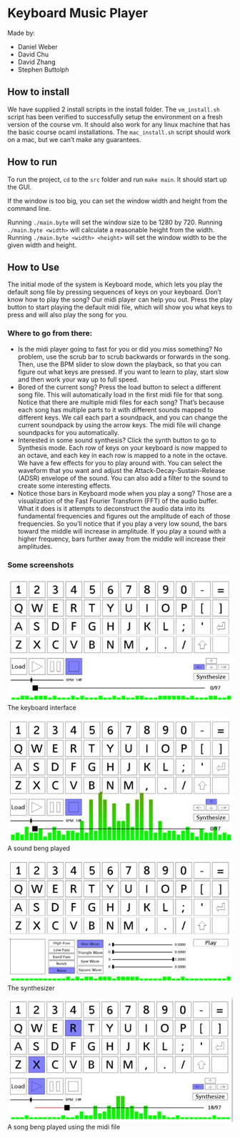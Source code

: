 # Keyboard Music Player

Made by:

- Daniel Weber
- David Chu
- David Zhang
- Stephen Buttolph

## How to install

We have supplied 2 install scripts in the install folder. The `vm_install.sh` script has been verified to successfully setup the environment on a fresh version of the course vm. It should also work for any linux machine that has the basic course ocaml installations. The `mac_install.sh` script should work on a mac, but we can’t make any guarantees.

## How to run

To run the project, `cd` to the `src` folder and run `make main`. It should start up the GUI.

If the window is too big, you can set the window width and height from the command line.

Running `./main.byte` will set the window size to be 1280 by 720. Running `./main.byte <width>` will calculate a reasonable height from the width. Running `./main.byte <width> <height>` will set the window width to be the given width and height.

## How to Use

The initial mode of the system is Keyboard mode, which lets you play the default song file by pressing sequences of keys on your keyboard. 
Don’t know how to play the song? Our midi player can help you out. Press the play button to start playing the default midi file, which will show you what keys to press and will also play the song for you.

### Where to go from there:

- Is the midi player going to fast for you or did you miss something? No problem, use the scrub bar to scrub backwards or forwards in the song. Then, use the BPM slider to slow down the playback, so that you can figure out what keys are pressed. If you want to learn to play, start slow and then work your way up to full speed.
- Bored of the current song? Press the load button to select a different song file. This will automatically load in the first midi file for that song. Notice that there are multiple midi files for each song? That’s because each song has multiple parts to it with different sounds mapped to different keys. We call each part a soundpack, and you can change the current soundpack by using the arrow keys. The midi file will change soundpacks for you automatically.
- Interested in some sound synthesis? Click the synth button to go to Synthesis mode. Each row of keys on your keyboard is now mapped to an octave, and each key in each row is mapped to a note in the octave. We have a few effects for you to play around with. You can select the waveform that you want and adjust the Attack-Decay-Sustain-Release (ADSR) envelope of the sound. You can also add a filter to the sound to create some interesting effects.
- Notice those bars in Keyboard mode when you play a song? Those are a visualization of the Fast Fourier Transform (FFT) of the audio buffer. What it does is it attempts to deconstruct the audio data into its fundamental frequencies and figures out the amplitude of each of those frequencies. So you’ll notice that if you play a very low sound, the bars toward the middle will increase in amplitude. If you play a sound with a higher frequency, bars further away from the middle will increase their amplitudes.

### Some screenshots
![The keyboard interface](screenshot1.png)
The keyboard interface

![A sound beng played](screenshot2.png)
A sound beng played

![The synthesizer](screenshot3.png)
The synthesizer

![A song beng played using the midi file](screenshot4.png)
A song beng played using the midi file